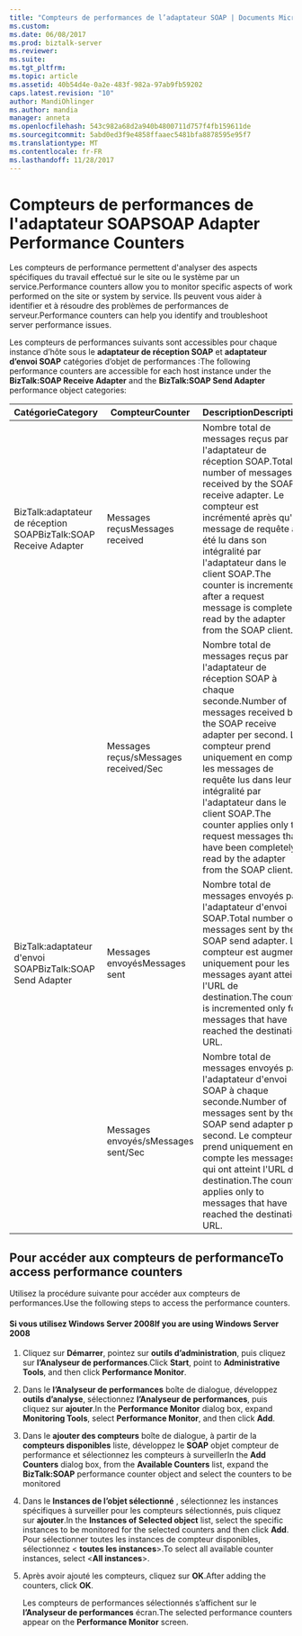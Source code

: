 ```yaml
---
title: "Compteurs de performances de l’adaptateur SOAP | Documents Microsoft"
ms.custom: 
ms.date: 06/08/2017
ms.prod: biztalk-server
ms.reviewer: 
ms.suite: 
ms.tgt_pltfrm: 
ms.topic: article
ms.assetid: 40b54d4e-0a2e-483f-982a-97ab9fb59202
caps.latest.revision: "10"
author: MandiOhlinger
ms.author: mandia
manager: anneta
ms.openlocfilehash: 543c982a68d2a940b4800711d757f4fb159611de
ms.sourcegitcommit: 5abd0ed3f9e4858ffaaec5481bfa8878595e95f7
ms.translationtype: MT
ms.contentlocale: fr-FR
ms.lasthandoff: 11/28/2017
---
```

# <a name="soap-adapter-performance-counters"></a><span data-ttu-id="ba0f0-102">Compteurs de performances de l'adaptateur SOAP</span><span class="sxs-lookup"><span data-stu-id="ba0f0-102">SOAP Adapter Performance Counters</span></span>
<span data-ttu-id="ba0f0-103">Les compteurs de performance permettent d'analyser des aspects spécifiques du travail effectué sur le site ou le système par un service.</span><span class="sxs-lookup"><span data-stu-id="ba0f0-103">Performance counters allow you to monitor specific aspects of work performed on the site or system by service.</span></span> <span data-ttu-id="ba0f0-104">Ils peuvent vous aider à identifier et à résoudre des problèmes de performances de serveur.</span><span class="sxs-lookup"><span data-stu-id="ba0f0-104">Performance counters can help you identify and troubleshoot server performance issues.</span></span>  
  
 <span data-ttu-id="ba0f0-105">Les compteurs de performances suivants sont accessibles pour chaque instance d’hôte sous le **adaptateur de réception SOAP** et **adaptateur d’envoi SOAP** catégories d’objet de performances :</span><span class="sxs-lookup"><span data-stu-id="ba0f0-105">The following performance counters are accessible for each host instance under the **BizTalk:SOAP Receive Adapter** and the **BizTalk:SOAP Send Adapter** performance object categories:</span></span>  
  
|<span data-ttu-id="ba0f0-106">**Catégorie**</span><span class="sxs-lookup"><span data-stu-id="ba0f0-106">**Category**</span></span>|<span data-ttu-id="ba0f0-107">**Compteur**</span><span class="sxs-lookup"><span data-stu-id="ba0f0-107">**Counter**</span></span>|<span data-ttu-id="ba0f0-108">**Description**</span><span class="sxs-lookup"><span data-stu-id="ba0f0-108">**Description**</span></span>|  
|------------------|-----------------|---------------------|  
|<span data-ttu-id="ba0f0-109">BizTalk:adaptateur de réception SOAP</span><span class="sxs-lookup"><span data-stu-id="ba0f0-109">BizTalk:SOAP Receive Adapter</span></span>|<span data-ttu-id="ba0f0-110">Messages reçus</span><span class="sxs-lookup"><span data-stu-id="ba0f0-110">Messages received</span></span>|<span data-ttu-id="ba0f0-111">Nombre total de messages reçus par l'adaptateur de réception SOAP.</span><span class="sxs-lookup"><span data-stu-id="ba0f0-111">Total number of messages received by the SOAP receive adapter.</span></span> <span data-ttu-id="ba0f0-112">Le compteur est incrémenté après qu'un message de requête a été lu dans son intégralité par l'adaptateur dans le client SOAP.</span><span class="sxs-lookup"><span data-stu-id="ba0f0-112">The counter is incremented after a request message is completely read by the adapter from the SOAP client.</span></span>|  
||<span data-ttu-id="ba0f0-113">Messages reçus/s</span><span class="sxs-lookup"><span data-stu-id="ba0f0-113">Messages received/Sec</span></span>|<span data-ttu-id="ba0f0-114">Nombre total de messages reçus par l'adaptateur de réception SOAP à chaque seconde.</span><span class="sxs-lookup"><span data-stu-id="ba0f0-114">Number of messages received by the SOAP receive adapter per second.</span></span> <span data-ttu-id="ba0f0-115">Le compteur prend uniquement en compte les messages de requête lus dans leur intégralité par l'adaptateur dans le client SOAP.</span><span class="sxs-lookup"><span data-stu-id="ba0f0-115">The counter applies only to request messages that have been completely read by the adapter from the SOAP client.</span></span>|  
|<span data-ttu-id="ba0f0-116">BizTalk:adaptateur d'envoi SOAP</span><span class="sxs-lookup"><span data-stu-id="ba0f0-116">BizTalk:SOAP Send Adapter</span></span>|<span data-ttu-id="ba0f0-117">Messages envoyés</span><span class="sxs-lookup"><span data-stu-id="ba0f0-117">Messages sent</span></span>|<span data-ttu-id="ba0f0-118">Nombre total de messages envoyés par l'adaptateur d'envoi SOAP.</span><span class="sxs-lookup"><span data-stu-id="ba0f0-118">Total number of messages sent by the SOAP send adapter.</span></span> <span data-ttu-id="ba0f0-119">Le compteur est augmenté uniquement pour les messages ayant atteint l'URL de destination.</span><span class="sxs-lookup"><span data-stu-id="ba0f0-119">The counter is incremented only for messages that have reached the destination URL.</span></span>|  
||<span data-ttu-id="ba0f0-120">Messages envoyés/s</span><span class="sxs-lookup"><span data-stu-id="ba0f0-120">Messages sent/Sec</span></span>|<span data-ttu-id="ba0f0-121">Nombre total de messages envoyés par l'adaptateur d'envoi SOAP à chaque seconde.</span><span class="sxs-lookup"><span data-stu-id="ba0f0-121">Number of messages sent by the SOAP send adapter per second.</span></span> <span data-ttu-id="ba0f0-122">Le compteur prend uniquement en compte les messages qui ont atteint l'URL de destination.</span><span class="sxs-lookup"><span data-stu-id="ba0f0-122">The counter applies only to messages that have reached the destination URL.</span></span>|  
  
## <a name="to-access-performance-counters"></a><span data-ttu-id="ba0f0-123">Pour accéder aux compteurs de performance</span><span class="sxs-lookup"><span data-stu-id="ba0f0-123">To access performance counters</span></span>  
 <span data-ttu-id="ba0f0-124">Utilisez la procédure suivante pour accéder aux compteurs de performances.</span><span class="sxs-lookup"><span data-stu-id="ba0f0-124">Use the following steps to access the performance counters.</span></span>  
  
#### <a name="if-you-are-using-windows-server-2008"></a><span data-ttu-id="ba0f0-125">Si vous utilisez Windows Server 2008</span><span class="sxs-lookup"><span data-stu-id="ba0f0-125">If you are using Windows Server 2008</span></span>  
  
1.  <span data-ttu-id="ba0f0-126">Cliquez sur **Démarrer**, pointez sur **outils d’administration**, puis cliquez sur **l’Analyseur de performances**.</span><span class="sxs-lookup"><span data-stu-id="ba0f0-126">Click **Start**, point to **Administrative Tools**, and then click **Performance Monitor**.</span></span>  
  
2.  <span data-ttu-id="ba0f0-127">Dans le **l’Analyseur de performances** boîte de dialogue, développez **outils d’analyse**, sélectionnez **l’Analyseur de performances**, puis cliquez sur **ajouter**.</span><span class="sxs-lookup"><span data-stu-id="ba0f0-127">In the **Performance Monitor** dialog box, expand **Monitoring Tools**, select **Performance Monitor**, and then click **Add**.</span></span>  
  
3.  <span data-ttu-id="ba0f0-128">Dans le **ajouter des compteurs** boîte de dialogue, à partir de la **compteurs disponibles** liste, développez le **SOAP** objet compteur de performance et sélectionnez les compteurs à surveiller</span><span class="sxs-lookup"><span data-stu-id="ba0f0-128">In the **Add Counters** dialog box, from the **Available Counters** list, expand the **BizTalk:SOAP** performance counter object and select the counters to be monitored</span></span>  
  
4.  <span data-ttu-id="ba0f0-129">Dans le **Instances de l’objet sélectionné** , sélectionnez les instances spécifiques à surveiller pour les compteurs sélectionnés, puis cliquez sur **ajouter**.</span><span class="sxs-lookup"><span data-stu-id="ba0f0-129">In the **Instances of Selected object** list, select the specific instances to be monitored for the selected counters and then click **Add**.</span></span> <span data-ttu-id="ba0f0-130">Pour sélectionner toutes les instances de compteur disponibles, sélectionnez \< **toutes les instances**\>.</span><span class="sxs-lookup"><span data-stu-id="ba0f0-130">To select all available counter instances, select \<**All instances**\>.</span></span>  
  
5.  <span data-ttu-id="ba0f0-131">Après avoir ajouté les compteurs, cliquez sur **OK**.</span><span class="sxs-lookup"><span data-stu-id="ba0f0-131">After adding the counters, click **OK**.</span></span>  
  
     <span data-ttu-id="ba0f0-132">Les compteurs de performances sélectionnés s’affichent sur le **l’Analyseur de performances** écran.</span><span class="sxs-lookup"><span data-stu-id="ba0f0-132">The selected performance counters appear on the **Performance Monitor** screen.</span></span>